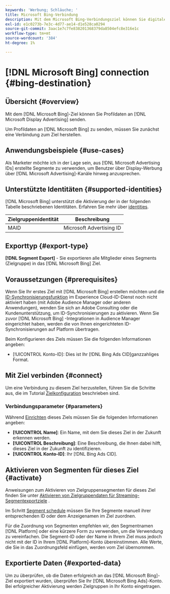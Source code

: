 ```yaml
---
keywords: 'Werbung; Schläuche; '
title: Microsoft Bing-Verbindung
description: Mit dem Microsoft Bing-Verbindungsziel können Sie digitale Kampagnen für Retargeting und Zielgruppen-Targeting in Microsoft Display Advertising ausführen.
exl-id: e1c0273b-7e3c-4d77-ae14-d1e528ca0294
source-git-commit: 3aac1e7c7fe838201368379da8504efc8e316e1c
workflow-type: tm+mt
source-wordcount: '384'
ht-degree: 1%

---
```


# [!DNL Microsoft Bing] connection {#bing-destination}

## Übersicht {#overview}

Mit dem [!DNL Microsoft Bing]-Ziel können Sie Profildaten an [!DNL Microsoft Display Advertising] senden.

Um Profildaten an [!DNL Microsoft Bing] zu senden, müssen Sie zunächst eine Verbindung zum Ziel herstellen.

## Anwendungsbeispiele {#use-cases}

Als Marketer möchte ich in der Lage sein, aus [!DNL Microsoft Advertising IDs] erstellte Segmente zu verwenden, um Benutzer über Display-Werbung über [!DNL Microsoft Advertising]-Kanäle hinweg anzusprechen.

## Unterstützte Identitäten {#supported-identities}

[!DNL Microsoft Bing] unterstützt die Aktivierung der in der folgenden Tabelle beschriebenen Identitäten. Erfahren Sie mehr über [identities](/help/identity-service/namespaces.md).

| Zielgruppenidentität | Beschreibung |
|---|---|
| MAID | Microsoft Advertising ID |

## Exporttyp {#export-type}

**[!DNL Segment Export]** - Sie exportieren alle Mitglieder eines Segments (Zielgruppe) in das  [!DNL Microsoft Bing] Ziel.

## Voraussetzungen {#prerequisites}

Wenn Sie Ihr erstes Ziel mit [!DNL Microsoft Bing] erstellen möchten und die [ID-Synchronisierungsfunktion](https://experienceleague.adobe.com/docs/id-service/using/id-service-api/methods/idsync.html) im Experience Cloud-ID-Dienst noch nicht aktiviert haben (mit Adobe Audience Manager oder anderen Anwendungen), wenden Sie sich an Adobe Consulting oder die Kundenunterstützung, um ID-Synchronisierungen zu aktivieren. Wenn Sie zuvor [!DNL Microsoft Bing] -Integrationen in Audience Manager eingerichtet haben, werden die von Ihnen eingerichteten ID-Synchronisierungen auf Platform übertragen.

Beim Konfigurieren des Ziels müssen Sie die folgenden Informationen angeben:

* [!UICONTROL Konto-ID]: Dies ist Ihr  [!DNL Bing Ads CID]ganzzahliges Format.

## Mit Ziel verbinden {#connect}

Um eine Verbindung zu diesem Ziel herzustellen, führen Sie die Schritte aus, die im Tutorial [Zielkonfiguration](../../ui/connect-destination.md) beschrieben sind.

### Verbindungsparameter {#parameters}

Während [Einrichten](../../ui/connect-destination.md) dieses Ziels müssen Sie die folgenden Informationen angeben:

* **[!UICONTROL Name]**: Ein Name, mit dem Sie dieses Ziel in der Zukunft erkennen werden.
* **[!UICONTROL Beschreibung]**: Eine Beschreibung, die Ihnen dabei hilft, dieses Ziel in der Zukunft zu identifizieren.
* **[!UICONTROL Konto-ID]**: Ihr  [!DNL Bing Ads CID].

## Aktivieren von Segmenten für dieses Ziel {#activate}

Anweisungen zum Aktivieren von Zielgruppensegmenten für dieses Ziel finden Sie unter [Aktivieren von Zielgruppendaten für Streaming-Segmentexportziele](../../ui/activate-segment-streaming-destinations.md) .

Im Schritt [Segment schedule](../../ui/activate-segment-streaming-destinations.md#scheduling) müssen Sie Ihre Segmente manuell ihrer entsprechenden ID oder dem Anzeigenamen im Ziel zuordnen.

Für die Zuordnung von Segmenten empfehlen wir, den Segmentnamen [!DNL Platform] oder eine kürzere Form zu verwenden, um die Verwendung zu vereinfachen. Die Segment-ID oder der Name in Ihrem Ziel muss jedoch nicht mit der ID in Ihrem [!DNL Platform]-Konto übereinstimmen. Alle Werte, die Sie in das Zuordnungsfeld einfügen, werden vom Ziel übernommen.

## Exportierte Daten {#exported-data}

Um zu überprüfen, ob die Daten erfolgreich an das [!DNL Microsoft Bing]-Ziel exportiert wurden, überprüfen Sie Ihr [!DNL Microsoft Bing Ads]-Konto. Bei erfolgreicher Aktivierung werden Zielgruppen in Ihr Konto eingetragen.

